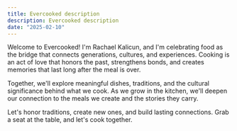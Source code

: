 ```yaml
---
title: Evercooked description
description: Evercooked description
date: "2025-02-10"
---
```


Welcome to Evercooked! I'm Rachael Kalicun, and I'm celebrating food as the bridge that connects generations, cultures, and experiences. Cooking is an act of love that honors the past, strengthens bonds, and creates memories that last long after the meal is over.

Together, we'll explore meaningful dishes, traditions, and the cultural significance behind what we cook. As we grow in the kitchen, we'll deepen our connection to the meals we create and the stories they carry.

Let's honor traditions, create new ones, and build lasting connections. Grab a seat at the table, and let's cook together.
